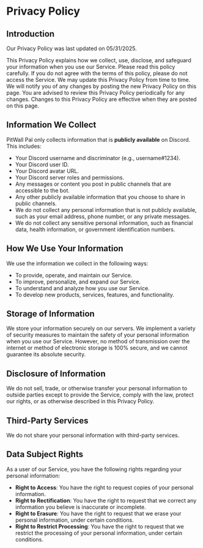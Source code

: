 # Privacy Policy

## Introduction

Our Privacy Policy was last updated on 05/31/2025.

This Privacy Policy explains how we collect, use, disclose, and safeguard your information when you use our Service. Please read this policy carefully. If you do not agree with the terms of this policy, please do not access the Service.
We may update this Privacy Policy from time to time. We will notify you of any changes by posting the new Privacy Policy on this page. You are advised to review this Privacy Policy periodically for any changes. Changes to this Privacy Policy are effective when they are posted on this page.

## Information We Collect

PitWall Pal only collects information that is **publicly available** on Discord. This includes:

- Your Discord username and discriminator (e.g., username#1234).
- Your Discord user ID.
- Your Discord avatar URL.
- Your Discord server roles and permissions.
- Any messages or content you post in public channels that are accessible to the bot.
- Any other publicly available information that you choose to share in public channels.
- We do not collect any personal information that is not publicly available, such as your email address, phone number, or any private messages.
- We do not collect any sensitive personal information, such as financial data, health information, or government identification numbers.

## How We Use Your Information

We use the information we collect in the following ways:

- To provide, operate, and maintain our Service.
- To improve, personalize, and expand our Service.
- To understand and analyze how you use our Service.
- To develop new products, services, features, and functionality.

## Storage of Information

We store your information securely on our servers. We implement a variety of security measures to maintain the safety of your personal information when you use our Service. However, no method of transmission over the internet or method of electronic storage is 100% secure, and we cannot guarantee its absolute security.

## Disclosure of Information

We do not sell, trade, or otherwise transfer your personal information to outside parties except to provide the Service, comply with the law, protect our rights, or as otherwise described in this Privacy Policy.

## Third-Party Services

We do not share your personal information with third-party services.

## Data Subject Rights

As a user of our Service, you have the following rights regarding your personal information:

- **Right to Access**: You have the right to request copies of your personal information.
- **Right to Rectification**: You have the right to request that we correct any information you believe is inaccurate or incomplete.
- **Right to Erasure**: You have the right to request that we erase your personal information, under certain conditions.
- **Right to Restrict Processing**: You have the right to request that we restrict the processing of your personal information, under certain conditions.
